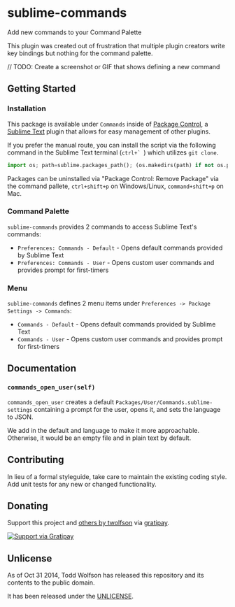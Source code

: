 # sublime-commands

Add new commands to your Command Palette

This plugin was created out of frustration that multiple plugin creators write key bindings but nothing for the command palette.

// TODO: Create a screenshot or GIF that shows defining a new command

## Getting Started
### Installation
This package is available under `Commands` inside of [Package Control][], a [Sublime Text][] plugin that allows for easy management of other plugins.

[Sublime Text]: http://www.sublimetext.com/
[Package Control]: http://wbond.net/sublime_packages/package_control

If you prefer the manual route, you can install the script via the following command in the Sublime Text terminal (``ctrl+` ``) which utilizes `git clone`.

```python
import os; path=sublime.packages_path(); (os.makedirs(path) if not os.path.exists(path) else None); window.run_command('exec', {'cmd': ['git', 'clone', 'https://github.com/twolfson/sublime-commands', 'Commands'], 'working_dir': path})
```

Packages can be uninstalled via "Package Control: Remove Package" via the command pallete, `ctrl+shift+p` on Windows/Linux, `command+shift+p` on Mac.

### Command Palette
`sublime-commands` provides 2 commands to access Sublime Text's commands:

- `Preferences: Commands - Default` - Opens default commands provided by Sublime Text
- `Preferences: Commands - User` - Opens custom user commands and provides prompt for first-timers

### Menu
`sublime-commands` defines 2 menu items under `Preferences -> Package Settings -> Commands`:

- `Commands - Default` - Opens default commands provided by Sublime Text
- `Commands - User` - Opens custom user commands and provides prompt for first-timers

## Documentation
### `commands_open_user(self)`
`commands_open_user` creates a default `Packages/User/Commands.sublime-settings` containing a prompt for the user, opens it, and sets the language to JSON.

We add in the default and language to make it more approachable. Otherwise, it would be an empty file and in plain text by default.

## Contributing
In lieu of a formal styleguide, take care to maintain the existing coding style. Add unit tests for any new or changed functionality.

## Donating
Support this project and [others by twolfson][gratipay] via [gratipay][].

[![Support via Gratipay][gratipay-badge]][gratipay]

[gratipay-badge]: https://cdn.rawgit.com/gratipay/gratipay-badge/2.x.x/dist/gratipay.png
[gratipay]: https://www.gratipay.com/twolfson/

## Unlicense
As of Oct 31 2014, Todd Wolfson has released this repository and its contents to the public domain.

It has been released under the [UNLICENSE][].

[UNLICENSE]: UNLICENSE
